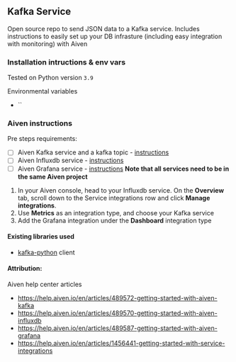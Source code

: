 ## Kafka Service 

Open source repo to send JSON data to a Kafka service. Includes instructions to easily set up your DB infrasture (including easy integration with monitoring) with Aiven

### Installation intructions & env vars

Tested on Python version `3.9`

Environmental variables
* ``

### Aiven instructions

Pre steps requirements:
- [ ] Aiven Kafka service and a kafka topic - [instructions](https://help.aiven.io/en/articles/489572-getting-started-with-aiven-kafka)
- [ ] Aiven Influxdb service - [instructions](https://help.aiven.io/en/articles/489570-getting-started-with-aiven-influxdb)
- [ ] Aiven Grafana service - [instructions](https://help.aiven.io/en/articles/489587-getting-started-with-aiven-grafana)
**Note that all services need to be in the same Aiven project**

1. In your Aiven console, head to your Influxdb service. On the **Overview** tab, scroll down to the Service integrations row and click **Manage integrations**.
2. Use **Metrics** as an integration type, and choose your Kafka service
3. Add the Grafana integration under the **Dashboard** integration type


#### Existing libraries used

- [kafka-python](https://github.com/dpkp/kafka-python) client 

#### Attribution: 

Aiven help center articles
* https://help.aiven.io/en/articles/489572-getting-started-with-aiven-kafka
* https://help.aiven.io/en/articles/489570-getting-started-with-aiven-influxdb
* https://help.aiven.io/en/articles/489587-getting-started-with-aiven-grafana
* https://help.aiven.io/en/articles/1456441-getting-started-with-service-integrations
 
